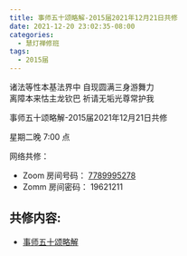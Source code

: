 ```yaml
---
title: 事师五十颂略解-2015届2021年12月21日共修
date: 2021-12-20 23:02:35-08:00
categories:
  - 慧灯禅修班
tags:
  - 2015届
---
```

诸法等性本基法界中 自现圆满三身游舞力  
离障本来怙主龙钦巴 祈请无垢光尊常护我

事师五十颂略解-2015届2021年12月21日共修

星期二晚 7:00 点

网络共修：

- Zoom 房间号码： [7789995278](https://us02web.zoom.us/j/7789995278?pwd=VjZmbWJFY2k2K0E5RVB2cTNIQmhqUT09)
- Zomm 房间密码： 19621211

## 共修内容:

- [事师五十颂略解](https://bj.cxb123.cc/ref/other/ss50slj/#p334)